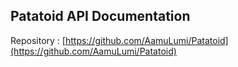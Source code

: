 ## Patatoid API Documentation  

Repository : [https://github.com/AamuLumi/Patatoid](https://github.com/AamuLumi/Patatoid)  
